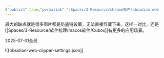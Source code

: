 ```yaml
---
{"publish":true,"permalink":"/Spaces/3-Resource/chrome插件/obsidian web clipper.md","created":"2025-04-04","modified":"2025-05-31","tags":["chrome插件"],"cssclasses":""}
---
```



最大的缺点就是很多图片都是防盗链设置，无法直接剪藏下来。这样一对比，还是[[Spaces/3-Resource/软件梳理/macos软件/Cubox]]有更多的应用场景。

2025-07-01全局


![[obsidian-web-clipper-settings.json]]
